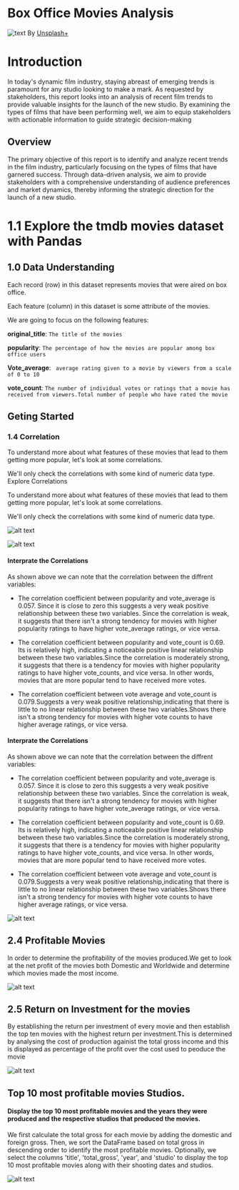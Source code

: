 # Box Office Movies Analysis

![text](Images/premium_photo-1683740129124-0b4aac921cc1.avif)
 By [Unsplash+](https://unsplash.com/photos/a-group-of-people-sitting-in-a-movie-theater-Mffxo3DG5cw)

# Introduction

In today's dynamic film industry, staying abreast of emerging trends is paramount for any studio looking to make a mark. As requested by stakeholders, this report looks into an analysis of recent film trends to provide valuable insights for the launch of the new studio. By examining the types of films that have been performing well, we aim to equip stakeholders with actionable information to guide strategic decision-making

## Overview

The primary objective of this report is to identify and analyze recent trends in the film industry, particularly focusing on the types of films that have garnered success. Through data-driven analysis, we aim to provide stakeholders with a comprehensive understanding of audience preferences and market dynamics, thereby informing the strategic direction for the launch of a new studio.


# 1.1 Explore the tmdb movies dataset with Pandas

## 1.0 Data Understanding

Each record (row) in this dataset represents movies that were aired on box office.

Each feature (column) in this dataset is some attribute of the movies.

We are going to focus on the following features:

**original_title**: `The title of the movies`

**popularity**: `The percentage of how the movies are popular among box office users`

**Vote_average**: ` average rating given to a movie by viewers from a scale of 0 to 10`

**vote_count**: `The number of individual votes or ratings that a movie has received from viewers.Total number of people who have rated the movie`

## Geting Started

### 1.4 Correlation


To understand more about what features of these movies that lead to them getting more popular, let's look at some correlations.

We'll only check the correlations with some kind of numeric data type.
 Explore Correlations

To understand more about what features of these movies that lead to them getting more popular, let's look at some correlations.

We'll only check the correlations with some kind of numeric data type.

![alt text](image-1.png)

![alt text](image-2.png)


#### Interprate the Correlations

As shown above we can note that the correlation between the diffrent variables:

- The correlation coefficient between popularity and vote_average is 0.057. Since it is close to zero this suggests a very weak positive relationship between these two variables. Since the correlation is weak, it suggests that there isn't a strong tendency for movies with higher popularity ratings to have higher vote_average ratings, or vice versa.

- The correlation coefficient between popularity and vote_count is 0.69. Its is relatively high, indicating a noticeable positive linear relationship  between these two variables.Since the correlation is moderately strong, it suggests that there is a tendency for movies with higher popularity ratings to have higher vote_counts, and vice versa. In other words, movies that are more popular tend to have received more votes.

- The correlation coefficient  between vote average and vote_count is 0.079.Suggests a very weak positive relationship,indicating that there is little to no linear relationship between these two variables.Shows there isn't a strong tendency for movies with higher vote counts to have higher average ratings, or vice versa.


#### Interprate the Correlations

As shown above we can note that the correlation between the diffrent variables:

- The correlation coefficient between popularity and vote_average is 0.057. Since it is close to zero this suggests a very weak positive relationship between these two variables. Since the correlation is weak, it suggests that there isn't a strong tendency for movies with higher popularity ratings to have higher vote_average ratings, or vice versa.

- The correlation coefficient between popularity and vote_count is 0.69. Its is relatively high, indicating a noticeable positive linear relationship  between these two variables.Since the correlation is moderately strong, it suggests that there is a tendency for movies with higher popularity ratings to have higher vote_counts, and vice versa. In other words, movies that are more popular tend to have received more votes.

- The correlation coefficient  between vote average and vote_count is 0.079.Suggests a very weak positive relationship,indicating that there is little to no linear relationship between these two variables.Shows there isn't a strong tendency for movies with higher vote counts to have higher average ratings, or vice versa.


![alt text](image-3.png)

## 2.4 Profitable Movies

In order to determine the profitability of the movies produced.We get to look at the net profit of the movies both Domestic and Worldwide and determine which movies made the most income.


![alt text](image-4.png)


## 2.5 Return on Investment for the movies 

By establishing the return per investment of every movie and then establish the top ten movies with the highest return per investment.This is determined by analysing the cost of production againist the total gross income and this is displayed as percentage of the profit over the cost used to peoduce the movie


![alt text](image-5.png)

## Top 10 most profitable movies Studios.

#### Display the top 10 most profitable movies and the years they were produced and the respective studios that produced the movies.
We first calculate the total gross for each movie by adding the domestic and foreign gross.
Then, we sort the DataFrame based on total gross in descending order to identify the most profitable movies.
Optionally, we select the columns 'title', 'total_gross', 'year', and 'studio' to display the top 10 most profitable movies along with their shooting dates and studios.


![alt text](image-6.png)

